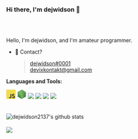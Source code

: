 ### Hi there, I'm dejwidson 👋

<br />
<br />

Hello, I'm dejwidson, and I'm amateur programmer.

- 💬 Contact?
     > [dejwidson#0001](https://discord.com/users/375247025643716609)  
     > devixkontakt@gmail.com


**Languages and Tools:**

<code><img height="25" src="https://raw.githubusercontent.com/github/explore/80688e429a7d4ef2fca1e82350fe8e3517d3494d/topics/javascript/javascript.png"></code>
<code><img height="25" src="https://raw.githubusercontent.com/github/explore/80688e429a7d4ef2fca1e82350fe8e3517d3494d/topics/nodejs/nodejs.png"></code>
<code><img height="25" src="https://upload.wikimedia.org/wikipedia/commons/8/84/Deno.svg"></code>
<code><img height="25" src="https://upload.wikimedia.org/wikipedia/commons/4/4c/Typescript_logo_2020.svg"></code>
<code><img height="25" src="https://cdn.worldvectorlogo.com/logos/mongodb-icon-1.svg"></code>
<code><img height="25" src="https://pbs.twimg.com/profile_images/828490798480052225/Sp0fIxul_400x400.jpg"></code>
<br>
<br>
<br>
<img align="center" src="https://github-readme-stats.vercel.app/api?username=dejwidson2137&show_icons=true&include_all_commits=true&color=#B4D4F2" alt="dejwidson2137's github stats" />
<br>
<br>
<img align="center" src="https://github-readme-stats.vercel.app/api/top-langs/?username=dejwidson2137" />
